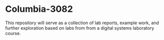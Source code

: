 # Columbia-3082
This repository will serve as a collection of lab reports, example work, and further exploration based on labs from from a digital systems laboratory course.
